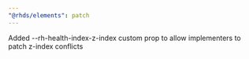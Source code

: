 ```yaml
---
"@rhds/elements": patch
---
```


Added --rh-health-index-z-index custom prop to allow implementers to patch z-index conflicts
